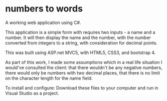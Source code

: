 # numbers to words

A working web application using C#.

This application is a simple form with requires two inputs - a name and a number. It will then display the name and the number, with the number converted from integers to a string, with consideration for decimal points.

This was built using ASP.net MVC5, with HTML5, CSS3, and bootstrap 4.

As part of this work, I made some assumptions which in a real life situation I would've consulted the client: that there wouldn't be any negative numbers, there would only be numbers with two decimal places, that there is no limit on the character length for the name field.

To install and configure:
Download these files to your computer and run in Visual Studio as a project.
